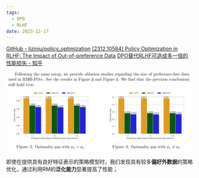 ```yaml
---
tags:
  - DPO
  - RLHF
date: 2023-12-17
---
```

[GitHub - liziniu/policy\_optimization](https://github.com/liziniu/policy_optimization)
[[2312.10584] Policy Optimization in RLHF: The Impact of Out-of-preference Data](https://arxiv.org/abs/2312.10584)
[DPO替代RLHF可造成多一倍的性能损失 - 知乎](https://zhuanlan.zhihu.com/p/673047773)

![image.png](https://raw.githubusercontent.com/Shichun-Liu/images-on-picgo/main/pics/20231223220615.png)

即使在提供具有良好特征表示的策略模型时，我们发现具有较多**偏好外数据**的策略优化，通过利用RM的**泛化能力**显著提高了性能；
